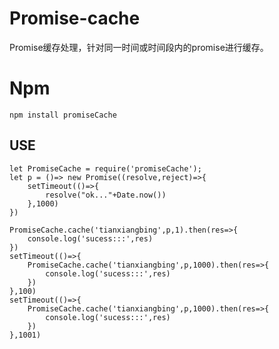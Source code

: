 <!--
 * @Descripttion: 
 * @Author: tianxiangbing
 * @Date: 2020-07-08 16:14:24
 * @LastEditTime: 2020-07-09 15:56:57
 * @github: https://github.com/tianxiangbing
 -->
# Promise-cache
Promise缓存处理，针对同一时间或时间段内的promise进行缓存。
# Npm
    npm install promiseCache
## USE
```
let PromiseCache = require('promiseCache');
let p = ()=> new Promise((resolve,reject)=>{
    setTimeout(()=>{
        resolve("ok..."+Date.now())
    },1000)
})

PromiseCache.cache('tianxiangbing',p,1).then(res=>{
    console.log('sucess:::',res)
})
setTimeout(()=>{
    PromiseCache.cache('tianxiangbing',p,1000).then(res=>{
        console.log('sucess:::',res)
    })
},100)
setTimeout(()=>{
    PromiseCache.cache('tianxiangbing',p,1000).then(res=>{
        console.log('sucess:::',res)
    })
},1001)
```